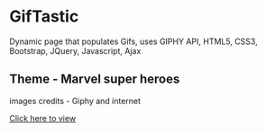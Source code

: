 # GifTastic
Dynamic page that populates Gifs, uses GIPHY API, HTML5, CSS3, Bootstrap, JQuery, Javascript, Ajax

## Theme - Marvel super heroes

images credits - Giphy and internet

[Click here to view](http://ashagm.github.io/GifTastic)
